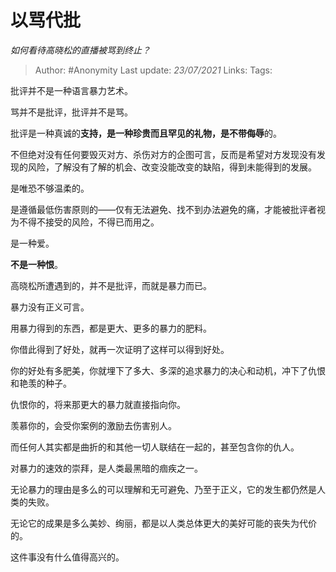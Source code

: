 # 以骂代批
*如何看待高晓松的直播被骂到终止？*

> Author: #Anonymity
> Last update: *23/07/2021*
> Links:
> Tags:

批评并不是一种语言暴力艺术。

骂并不是批评，批评并不是骂。

批评是一种真诚的**支持，**是一种珍贵而且罕见的**礼物，**是**不带侮辱**的。

不但绝对没有任何要毁灭对方、杀伤对方的企图可言，反而是希望对方发现没有发现的风险，了解没有了解的机会、改变没能改变的缺陷，得到未能得到的发展。

是唯恐不够温柔的。

是遵循最低伤害原则的——仅有无法避免、找不到办法避免的痛，才能被批评者视为不得不接受的风险，不得已而用之。

是一种爱。

**不是一种恨**。

高晓松所遭遇到的，并不是批评，而就是暴力而已。

暴力没有正义可言。

用暴力得到的东西，都是更大、更多的暴力的肥料。

你借此得到了好处，就再一次证明了这样可以得到好处。

你的好处有多肥美，你就埋下了多大、多深的追求暴力的决心和动机，冲下了仇恨和艳羡的种子。

仇恨你的，将来那更大的暴力就直接指向你。

羡慕你的，会受你案例的激励去伤害别人。

而任何人其实都是曲折的和其他一切人联结在一起的，甚至包含你的仇人。

对暴力的速效的崇拜，是人类最黑暗的痼疾之一。

无论暴力的理由是多么的可以理解和无可避免、乃至于正义，它的发生都仍然是人类的失败。

无论它的成果是多么美妙、绚丽，都是以人类总体更大的美好可能的丧失为代价的。

这件事没有什么值得高兴的。
